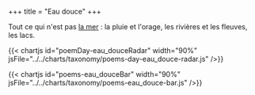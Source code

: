 +++
title = "Eau douce"
+++

Tout ce qui n'est pas [la mer](../mer) : la pluie et l'orage, les rivières et les fleuves, les lacs.

{{< chartjs id="poemDay-eau_douceRadar" width="90%" jsFile="../../charts/taxonomy/poems-day-eau_douce-radar.js" />}}

{{< chartjs id="poems-eau_douceBar" width="90%" jsFile="../../charts/taxonomy/poems-eau_douce-bar.js" />}}